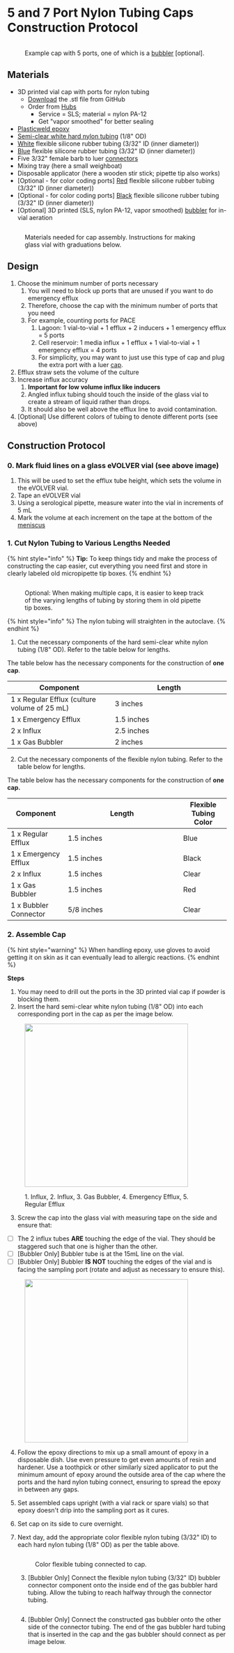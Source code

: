 # 5 and 7 Port Nylon Tubing Caps Construction Protocol

<figure><img src="../../.gitbook/assets/image (1) (3).png" alt=""><figcaption><p>Example cap with 5 ports, one of which is a <a href="../../extensions/custom-fluidics/bubblers-in-vial-aeration/">bubbler</a> [optional].</p></figcaption></figure>

## Materials

* 3D printed vial cap with ports for nylon tubing
  * [Download](https://github.com/FYNCH-BIO/hardware/tree/master/Smart%20Sleeve/vial_cap/5_and_7_port_nylon_tube) the .stl file from GitHub
  * Order from [Hubs](https://hubs.com/)
    * Service = SLS; material = nylon PA-12
    * Get "vapor smoothed" for better sealing
* [Plasticweld epoxy](https://www.mcmaster.com/7605A5/)
* [Semi-clear white hard nylon tubing](https://www.mcmaster.com/9685T1/) (1/8" OD)&#x20;
* [White](https://www.mcmaster.com/51135K14/) flexible silicone rubber tubing (3/32" ID (inner diameter))&#x20;
* [Blue](https://www.mcmaster.com/5236K821/) flexible silicone rubber tubing (3/32" ID (inner diameter))
* Five 3/32" female barb to luer [connectors](https://www.mcmaster.com/51525K292/)
* Mixing tray (here a small weighboat)&#x20;
* Disposable applicator (here a wooden stir stick; pipette tip also works)
* \[Optional - for color coding ports] [Red](https://www.mcmaster.com/5236K32/) flexible silicone rubber tubing (3/32" ID (inner diameter))
* \[Optional - for color coding ports] [Black](https://www.mcmaster.com/5236K822/) flexible silicone rubber tubing (3/32" ID (inner diameter))
* \[Optional] 3D printed (SLS, nylon PA-12, vapor smoothed) [bubbler](../../extensions/custom-fluidics/bubblers-in-vial-aeration/) for in-vial aeration

<figure><img src="../../.gitbook/assets/IMG_7002.jpeg" alt=""><figcaption><p>Materials needed for cap assembly. Instructions for making glass vial with graduations below.</p></figcaption></figure>

## Design

1. Choose the minimum number of ports necessary
   1. You will need to block up ports that are unused if you want to do emergency efflux
   2. Therefore, choose the cap with the minimum number of ports that you need
   3. For example, counting ports for PACE
      1. Lagoon: 1 vial-to-vial + 1 efflux + 2 inducers + 1 emergency efflux = 5 ports
      2. Cell reservoir: 1 media influx + 1 efflux + 1 vial-to-vial + 1 emergency efflux = 4 ports
      3. For simplicity, you may want to just use this type of cap and plug the extra port with a luer [cap](https://www.mcmaster.com/51525K311/).
2. Efflux straw sets the volume of the culture
3. Increase influx accuracy
   1. **Important for low volume influx like inducers**
   2. Angled influx tubing should touch the inside of the glass vial to create a stream of liquid rather than drops.
   3. It should also be well above the efflux line to avoid contamination.
4. \[Optional] Use different colors of tubing to denote different ports (see above)

## Construction Protocol

### 0. Mark fluid lines on a glass eVOLVER vial (see above image)

1. This will be used to set the efflux tube height, which sets the volume in the eVOLVER vial.
2. Tape an eVOLVER vial
3. Using a serological pipette, measure water into the vial in increments of 5 mL
4. Mark the volume at each increment on the tape at the bottom of the [meniscus](https://en.wikipedia.org/wiki/Meniscus_\(liquid\))

### 1. Cut Nylon Tubing to Various Lengths Needed

{% hint style="info" %}
**Tip:** To keep things tidy and make the process of constructing the cap easier, cut everything you need first and store in clearly labeled old micropipette tip boxes.
{% endhint %}

<figure><img src="../../.gitbook/assets/IMG_7008.jpeg" alt=""><figcaption><p>Optional: When making multiple caps, it is easier to keep track of the varying lengths of tubing by storing them in old pipette tip boxes. </p></figcaption></figure>

{% hint style="info" %}
The nylon tubing will straighten in the autoclave.
{% endhint %}

1. Cut the necessary components of the hard semi-clear white nylon tubing (1/8" OD). Refer to the table below for lengths.

The table below has the necessary components for the construction of **one cap**.&#x20;

<table><thead><tr><th>Component</th><th width="249">Length</th></tr></thead><tbody><tr><td>1 x Regular Efflux (culture volume of 25 mL)</td><td>3 inches</td></tr><tr><td>1 x Emergency Efflux</td><td>1.5 inches</td></tr><tr><td>2 x Influx</td><td>2.5 inches</td></tr><tr><td>1 x Gas Bubbler</td><td>2 inches</td></tr></tbody></table>

2. Cut the necessary components of the flexible nylon tubing. Refer to the table below for lengths.&#x20;

The table below has the necessary components for the construction of **one cap.**

<table><thead><tr><th>Component</th><th width="249">Length</th><th>Flexible Tubing Color</th></tr></thead><tbody><tr><td>1 x Regular Efflux</td><td>1.5 inches</td><td>Blue</td></tr><tr><td>1 x Emergency Efflux</td><td>1.5 inches</td><td>Black</td></tr><tr><td>2 x Influx </td><td>1.5 inches</td><td>Clear</td></tr><tr><td>1 x Gas Bubbler </td><td>1.5 inches</td><td>Red</td></tr><tr><td>1 x Bubbler Connector </td><td>5/8 inches</td><td>Clear</td></tr></tbody></table>

### 2. Assemble Cap

{% hint style="warning" %}
When handling epoxy, use gloves to avoid getting it on skin as it can eventually lead to allergic reactions.
{% endhint %}

**Steps**

1. You may need to drill out the ports in the 3D printed vial cap if powder is blocking them.
2. Insert the hard semi-clear white nylon tubing (1/8" OD) into each corresponding port in the cap as per the image below.

<figure><img src="../../.gitbook/assets/IMG_7004.png" alt="" width="375"><figcaption><p>1. Influx, 2. Influx, 3. Gas Bubbler, 4. Emergency Efflux, 5. Regular Efflux</p></figcaption></figure>

3. Screw the cap into the glass vial with measuring tape on the side and ensure that:

* [ ] The 2 influx tubes **ARE** touching the edge of the vial. They should be staggered such that one is higher than the other.&#x20;
* [ ] \[Bubbler Only] Bubbler tube is at the 15mL line on the vial.&#x20;
* [ ] \[Bubbler Only] Bubbler **IS** **NOT** touching the edges of the vial and is facing the sampling port (rotate and adjust as necessary to ensure this).

<figure><img src="../../.gitbook/assets/IMG_7009.jpeg" alt="" width="375"><figcaption></figcaption></figure>

4. Follow the epoxy directions to mix up a small amount of epoxy in a disposable dish. Use even pressure to get even amounts of resin and hardener. Use a toothpick or other similarly sized applicator to put the minimum amount of epoxy around the outside area of the cap where the ports and the hard nylon tubing connect, ensuring to spread the epoxy in between any gaps.
5. Set assembled caps upright (with a vial rack or spare vials) so that epoxy doesn't drip into the sampling port as it cures.
6. Set cap on its side to cure overnight.&#x20;
7.  Next day, add the appropriate color flexible nylon tubing (3/32" ID) to each hard nylon tubing (1/8" OD) as per the table above.

    <figure><img src="../../.gitbook/assets/IMG_7007.jpeg" alt=""><figcaption><p>Color flexible tubing connected to cap.</p></figcaption></figure>

    3. \[Bubbler Only] Connect the flexible nylon tubing (3/32" ID) bubbler connector component onto the inside end of the gas bubbler hard tubing. Allow the tubing to reach halfway through the connector tubing.&#x20;

    <figure><img src="../../.gitbook/assets/IMG_7005 (2).jpeg" alt=""><figcaption></figcaption></figure>

    4. \[Bubbler Only] Connect the constructed gas bubbler onto the other side of the connector tubing. The end of the gas bubbler hard tubing that is inserted in the cap and the gas bubbler should connect as per image below.&#x20;

    <figure><img src="../../.gitbook/assets/IMG_7006.jpeg" alt=""><figcaption></figcaption></figure>
